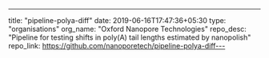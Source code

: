 ---
title: "pipeline-polya-diff"
date: 2019-06-16T17:47:36+05:30
type: "organisations"
org_name: "Oxford Nanopore Technologies"
repo_desc: "Pipeline for testing shifts in poly(A) tail lengths estimated by nanopolish"
repo_link: https://github.com/nanoporetech/pipeline-polya-diff---